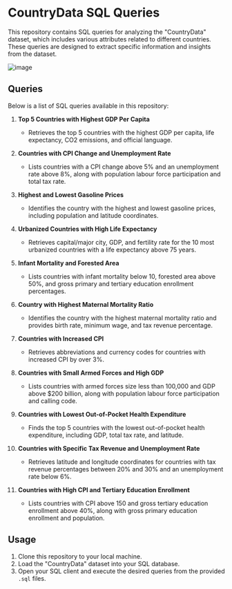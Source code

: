 # CountryData SQL Queries

This repository contains SQL queries for analyzing the "CountryData" dataset, which includes various attributes related to different countries. These queries are designed to extract specific information and insights from the dataset.

![image](https://github.com/VIK-DA/CountryData-SQL-Queries/assets/105585314/c04ae9a3-adf1-4699-ac96-d7946fab22d2)


## Queries

Below is a list of SQL queries available in this repository:

1. **Top 5 Countries with Highest GDP Per Capita**
   - Retrieves the top 5 countries with the highest GDP per capita, life expectancy, CO2 emissions, and official language.

2. **Countries with CPI Change and Unemployment Rate**
   - Lists countries with a CPI change above 5% and an unemployment rate above 8%, along with population labour force participation and total tax rate.

3. **Highest and Lowest Gasoline Prices**
   - Identifies the country with the highest and lowest gasoline prices, including population and latitude coordinates.

4. **Urbanized Countries with High Life Expectancy**
   - Retrieves capital/major city, GDP, and fertility rate for the 10 most urbanized countries with a life expectancy above 75 years.

5. **Infant Mortality and Forested Area**
   - Lists countries with infant mortality below 10, forested area above 50%, and gross primary and tertiary education enrollment percentages.

6. **Country with Highest Maternal Mortality Ratio**
   - Identifies the country with the highest maternal mortality ratio and provides birth rate, minimum wage, and tax revenue percentage.

7. **Countries with Increased CPI**
   - Retrieves abbreviations and currency codes for countries with increased CPI by over 3%.

8. **Countries with Small Armed Forces and High GDP**
   - Lists countries with armed forces size less than 100,000 and GDP above $200 billion, along with population labour force participation and calling code.

9. **Countries with Lowest Out-of-Pocket Health Expenditure**
   - Finds the top 5 countries with the lowest out-of-pocket health expenditure, including GDP, total tax rate, and latitude.

10. **Countries with Specific Tax Revenue and Unemployment Rate**
    - Retrieves latitude and longitude coordinates for countries with tax revenue percentages between 20% and 30% and an unemployment rate below 6%.

11. **Countries with High CPI and Tertiary Education Enrollment**
    - Lists countries with CPI above 150 and gross tertiary education enrollment above 40%, along with gross primary education enrollment and population.

## Usage

1. Clone this repository to your local machine.
2. Load the "CountryData" dataset into your SQL database.
3. Open your SQL client and execute the desired queries from the provided `.sql` files.


